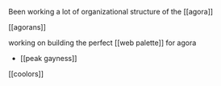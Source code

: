 Been working a lot of organizational structure of the [[agora]]

[[agorans]]

working on building the perfect [[web palette]] for agora
-	[[peak gayness]]

[[coolors]]